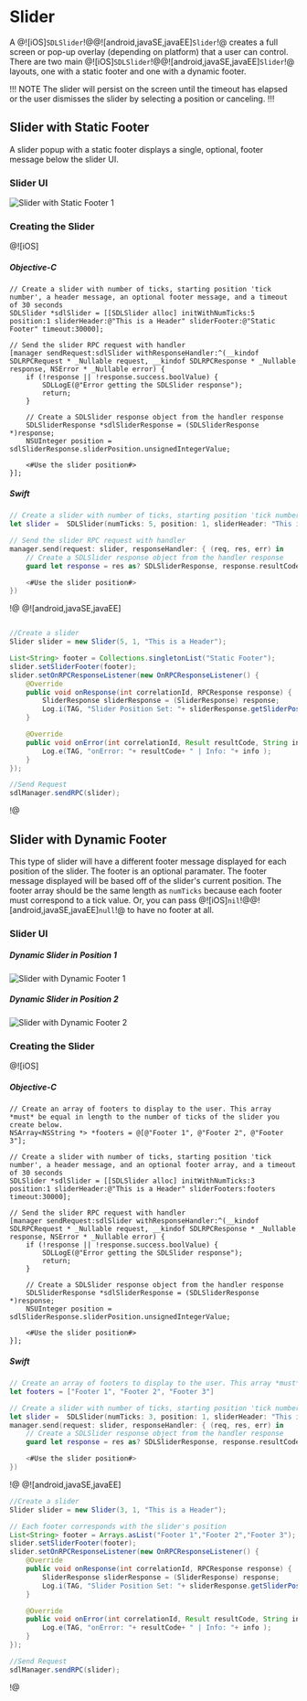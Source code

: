 # Slider
A @![iOS]`SDLSlider`!@@![android,javaSE,javaEE]`Slider`!@ creates a full screen or pop-up overlay (depending on platform) that a user can control. There are two main @![iOS]`SDLSlider`!@@![android,javaSE,javaEE]`Slider`!@ layouts, one with a static footer and one with a dynamic footer.

!!! NOTE
The slider will persist on the screen until the timeout has elapsed or the user dismisses the slider by selecting a position or canceling.
!!!

## Slider with Static Footer
A slider popup with a static footer displays a single, optional, footer message below the slider UI.

### Slider UI
![Slider with Static Footer 1](assets/StaticFooter.png)

### Creating the Slider

@![iOS]
##### Objective-C
```objc
// Create a slider with number of ticks, starting position 'tick number', a header message, an optional footer message, and a timeout of 30 seconds
SDLSlider *sdlSlider = [[SDLSlider alloc] initWithNumTicks:5 position:1 sliderHeader:@"This is a Header" sliderFooter:@"Static Footer" timeout:30000];

// Send the slider RPC request with handler
[manager sendRequest:sdlSlider withResponseHandler:^(__kindof SDLRPCRequest * _Nullable request, __kindof SDLRPCResponse * _Nullable response, NSError * _Nullable error) {
    if (!response || !response.success.boolValue) {
        SDLLogE(@"Error getting the SDLSlider response");
        return;
    }

    // Create a SDLSlider response object from the handler response
    SDLSliderResponse *sdlSliderResponse = (SDLSliderResponse *)response;
    NSUInteger position = sdlSliderResponse.sliderPosition.unsignedIntegerValue;

    <#Use the slider position#>
}];
```
##### Swift
```swift
// Create a slider with number of ticks, starting position 'tick number', a header message, an optional footer message, and a timeout of 30 seconds
let slider =  SDLSlider(numTicks: 5, position: 1, sliderHeader: "This is a Header", sliderFooter: "Static Footer", timeout: 30000)

// Send the slider RPC request with handler
manager.send(request: slider, responseHandler: { (req, res, err) in
    // Create a SDLSlider response object from the handler response
    guard let response = res as? SDLSliderResponse, response.resultCode == .success, let position = response.sliderPosition.intValue else { return }

    <#Use the slider position#>
})
```
!@
@![android,javaSE,javaEE]

```java

//Create a slider
Slider slider = new Slider(5, 1, "This is a Header");

List<String> footer = Collections.singletonList("Static Footer");
slider.setSliderFooter(footer);
slider.setOnRPCResponseListener(new OnRPCResponseListener() {
    @Override
    public void onResponse(int correlationId, RPCResponse response) {
        SliderResponse sliderResponse = (SliderResponse) response;
        Log.i(TAG, "Slider Position Set: "+ sliderResponse.getSliderPosition());
    }

    @Override
    public void onError(int correlationId, Result resultCode, String info){
        Log.e(TAG, "onError: "+ resultCode+ " | Info: "+ info );
    }
});

//Send Request
sdlManager.sendRPC(slider);
```
!@

## Slider with Dynamic Footer
This type of slider will have a different footer message displayed for each position of the slider. The footer is an optional paramater. The footer message displayed will be based off of the slider's current position. The footer array should be the same length as `numTicks` because each footer must correspond to a tick value. Or, you can pass @![iOS]`nil`!@@![android,javaSE,javaEE]`null`!@ to have no footer at all.

### Slider UI

##### Dynamic Slider in Position 1
![Slider with Dynamic Footer 1](assets/DynamicFooter1.png)

##### Dynamic Slider in Position 2
![Slider with Dynamic Footer 2](assets/DynamicFooter2.png)

### Creating the Slider

@![iOS]
##### Objective-C
```objc
// Create an array of footers to display to the user. This array *must* be equal in length to the number of ticks of the slider you create below.
NSArray<NSString *> *footers = @[@"Footer 1", @"Footer 2", @"Footer 3"];

// Create a slider with number of ticks, starting position 'tick number', a header message, and an optional footer array, and a timeout of 30 seconds
SDLSlider *sdlSlider = [[SDLSlider alloc] initWithNumTicks:3 position:1 sliderHeader:@"This is a Header" sliderFooters:footers timeout:30000];

// Send the slider RPC request with handler
[manager sendRequest:sdlSlider withResponseHandler:^(__kindof SDLRPCRequest * _Nullable request, __kindof SDLRPCResponse * _Nullable response, NSError * _Nullable error) {
    if (!response || !response.success.boolValue) {
        SDLLogE(@"Error getting the SDLSlider response");
        return;
    }

    // Create a SDLSlider response object from the handler response
    SDLSliderResponse *sdlSliderResponse = (SDLSliderResponse *)response;
    NSUInteger position = sdlSliderResponse.sliderPosition.unsignedIntegerValue;

    <#Use the slider position#>
}];
```

##### Swift
```swift
// Create an array of footers to display to the user. This array *must* be equal in length to the number of ticks of the slider you create below.
let footers = ["Footer 1", "Footer 2", "Footer 3"]

// Create a slider with number of ticks, starting position 'tick number', a header message, and an optional footer array, and a timeout of 30 seconds
let slider =  SDLSlider(numTicks: 3, position: 1, sliderHeader: "This is a Header", sliderFooters: footers, timeout: 30000)
manager.send(request: slider, responseHandler: { (req, res, err) in
    // Create a SDLSlider response object from the handler response
    guard let response = res as? SDLSliderResponse, response.resultCode == .success, let position = response.sliderPosition.intValue else { return }

    <#Use the slider position#>
})
```
!@
@![android,javaSE,javaEE]

```java
//Create a slider
Slider slider = new Slider(3, 1, "This is a Header");

// Each footer corresponds with the slider's position
List<String> footer = Arrays.asList("Footer 1","Footer 2","Footer 3");
slider.setSliderFooter(footer);
slider.setOnRPCResponseListener(new OnRPCResponseListener() {
    @Override
    public void onResponse(int correlationId, RPCResponse response) {
        SliderResponse sliderResponse = (SliderResponse) response;
        Log.i(TAG, "Slider Position Set: "+ sliderResponse.getSliderPosition());
    }

    @Override
    public void onError(int correlationId, Result resultCode, String info){
        Log.e(TAG, "onError: "+ resultCode+ " | Info: "+ info );
    }
});

//Send Request
sdlManager.sendRPC(slider);
```
!@
